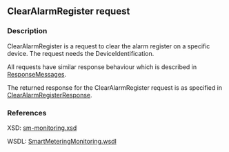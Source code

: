## ClearAlarmRegister request

### Description
ClearAlarmRegister is a request to clear the alarm register on a specific device. The request needs the DeviceIdentification.

All requests have similar response behaviour which is described in [ResponseMessages](./ResponseMessages.md).

The returned response for the ClearAlarmRegister request is as specified in [ClearAlarmRegisterResponse](ClearAlarmRegisterResponse.md).


### References

XSD: [sm-monitoring.xsd](https://github.com/OSGP/Shared/blob/development/osgp-ws-smartmetering/src/main/resources/schemas/sm-monitoring.xsd)

WSDL: [SmartMeteringMonitoring.wsdl](https://github.com/OSGP/Shared/blob/development/osgp-ws-smartmetering/src/main/resources/SmartMeteringMonitoring.wsdl)
